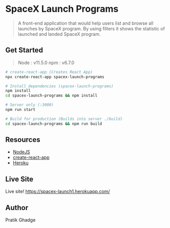 # SpaceX Launch Programs

> A front-end application that would help users list and browse all launches by SpaceX
> program. By using filters it shows the statistic of launched and landed SpaceX program.

## Get Started

> Node : v11.5.0
> npm : v6.7.0

```bash
# create-react-app (Creates React App)
npx create-react-app spacex-launch-programs

# Install dependencies (spacex-launch-programs)
npm install
cd spacex-launch-programs && npm install

# Server only (:3000)
npm run start

# Build for production (Builds into server ./build)
cd spacex-launch-programs && npm run build

```

## Resources

- [NodeJS](https://nodejs.org/en/download/)
- [create-react-app](https://create-react-app.dev/docs/getting-started)
- [Heroku](https://www.heroku.com/)

## Live Site

Live site! https://spacex-launch1.herokuapp.com/

## Author

Pratik Ghadge

